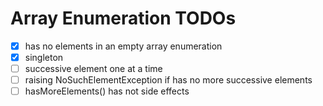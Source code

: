 # Array Enumeration TODOs


- [x] has no elements in an empty array enumeration
- [x] singleton
- [ ] successive element one at a time
- [ ] raising NoSuchElementException if has no more successive elements
- [ ] hasMoreElements() has not side effects 
